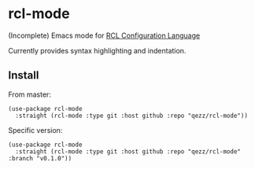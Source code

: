# rcl-mode

(Incomplete) Emacs mode for [RCL Configuration Language](https://github.com/ruuda/rcl)

Currently provides syntax highlighting and indentation.

## Install

From master:

```elisp
(use-package rcl-mode
  :straight (rcl-mode :type git :host github :repo "qezz/rcl-mode"))
```

Specific version:

```elisp
(use-package rcl-mode
  :straight (rcl-mode :type git :host github :repo "qezz/rcl-mode" :branch "v0.1.0"))
```
